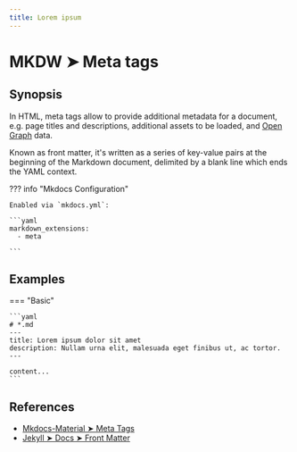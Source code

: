 ```yaml
---
title: Lorem ipsum
---
```


# MKDW ➤ Meta tags

## Synopsis

In HTML, meta tags allow to provide additional metadata for a document, e.g. page titles and descriptions, additional assets to be loaded, and [Open Graph](https://ogp.me/) data.

Known as front matter, it's written as a series of key-value pairs at the beginning of the Markdown document, delimited by a blank line which ends the YAML context.

??? info "Mkdocs Configuration"

    Enabled via `mkdocs.yml`:

    ```yaml
    markdown_extensions:
      - meta

    ```

## Examples

=== "Basic"

    ```yaml
    # *.md
    ---
    title: Lorem ipsum dolor sit amet
    description: Nullam urna elit, malesuada eget finibus ut, ac tortor.
    ---

    content...
    ```

## References

- [Mkdocs-Material ➤ Meta Tags](https://squidfunk.github.io/mkdocs-material-insiders/reference/meta-tags/)
- [Jekyll ➤ Docs ➤ Front Matter](https://jekyllrb.com/docs/front-matter/)
